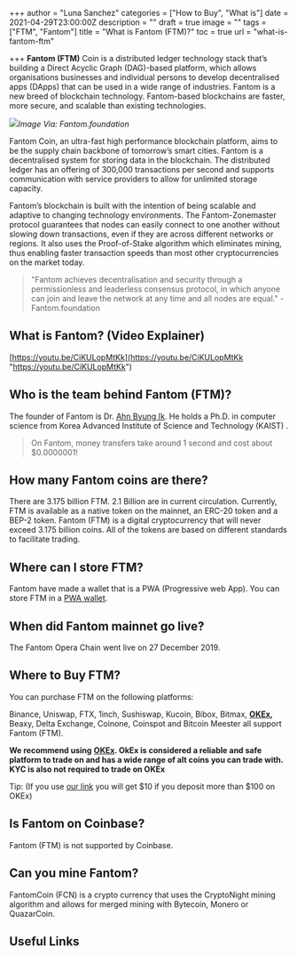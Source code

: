 +++
author = "Luna Sanchez"
categories = ["How to Buy", "What is"]
date = 2021-04-29T23:00:00Z
description = ""
draft = true
image = ""
tags = ["FTM", "Fantom"]
title = "What is Fantom (FTM)?"
toc = true
url = "what-is-fantom-ftm"

+++
**Fantom (FTM)** Coin is a distributed ledger technology stack that’s building a Direct Acyclic Graph (DAG)-based platform, which allows organisations businesses and individual persons to develop decentralised apps (DApps) that can be used in a wide range of industries. Fantom is a new breed of blockchain technology. Fantom-based blockchains are faster, more secure, and scalable than existing technologies.

_![](https://fantomfoundation-prod-wp-website.s3.ap-southeast-2.amazonaws.com/wp-content/uploads/2020/04/22185711/fantom-logo-blue.png)Image Via: Fantom.foundation_

Fantom Coin, an ultra-fast high performance blockchain platform, aims to be the supply chain backbone of tomorrow’s smart cities. Fantom is a decentralised system for storing data in the blockchain. The distributed ledger has an offering of 300,000 transactions per second and supports communication with service providers to allow for unlimited storage capacity.

Fantom’s blockchain is built with the intention of being scalable and adaptive to changing technology environments. The Fantom-Zonemaster protocol guarantees that nodes can easily connect to one another without slowing down transactions, even if they are across different networks or regions. It also uses the Proof-of-Stake algorithm which eliminates mining, thus enabling faster transaction speeds than most other cryptocurrencies on the market today.

> "Fantom achieves decentralisation and security through a permissionless and leaderless consensus protocol, in which anyone can join and leave the network at any time and all nodes are equal." - Fantom.foundation

## What is Fantom? (Video Explainer)

[https://youtu.be/CiKULopMtKk](https://youtu.be/CiKULopMtKk "https://youtu.be/CiKULopMtKk")

## Who is the team behind Fantom (FTM)?

The founder of Fantom is Dr. [Ahn Byung Ik](https://www.linkedin.com/in/ahnbyungik/). He holds a Ph.D. in computer science from Korea Advanced Institute of Science and Technology (KAIST) .

> On Fantom, money transfers take around 1 second and cost about $0.0000001!

## How many Fantom coins are there?

There are 3.175 billion FTM. 2.1 Billion are in current circulation. Currently, FTM is available as a native token on the mainnet, an ERC-20 token and a BEP-2 token. Fantom (FTM) is a digital cryptocurrency that will never exceed 3.175 billion coins. All of the tokens are based on different standards to facilitate trading.

## Where can I store FTM?

Fantom have made a wallet that is a PWA (Progressive web App). You can store FTM in a [PWA wallet](https://pwawallet.fantom.network/#/).

## When did Fantom mainnet go live?

The Fantom Opera Chain went live on 27 December 2019.

## Where to Buy FTM?

You can purchase FTM on the following platforms:

Binance, Uniswap, FTX, 1inch, Sushiswap, Kucoin, Bibox, Bitmax, [**OKEx**](/link/okex)**,** Beaxy, Delta Exchange, Coinone, Coinspot and Bitcoin Meester all support Fantom (FTM).

**We recommend using** [**OKEx**](/link/okex)**.  OkEx is considered a reliable and safe platform to trade on and has a wide range of alt coins you can trade with.  KYC is also not required to trade on OKEx**

Tip: (If you use [our link](/link/okex) you will get $10 if you deposit more than $100 on OKEx)

## Is Fantom on Coinbase?

Fantom (FTM) is not supported by Coinbase.

## Can you mine Fantom?

FantomCoin (FCN) is a crypto currency that uses the CryptoNight mining algorithm and allows for merged mining with Bytecoin, Monero or QuazarCoin.

## Useful Links
